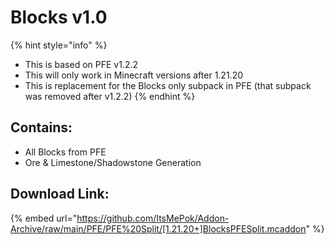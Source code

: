 # Blocks v1.0

{% hint style="info" %}
* This is based on PFE v1.2.2
* This will only work in Minecraft versions after 1.21.20
* This is replacement for the Blocks only subpack in PFE (that subpack was removed after v1.2.2)
{% endhint %}

## Contains:

* All Blocks from PFE
* Ore & Limestone/Shadowstone Generation

## Download Link:

{% embed url="https://github.com/ItsMePok/Addon-Archive/raw/main/PFE/PFE%20Split/[1.21.20+]BlocksPFESplit.mcaddon" %}
